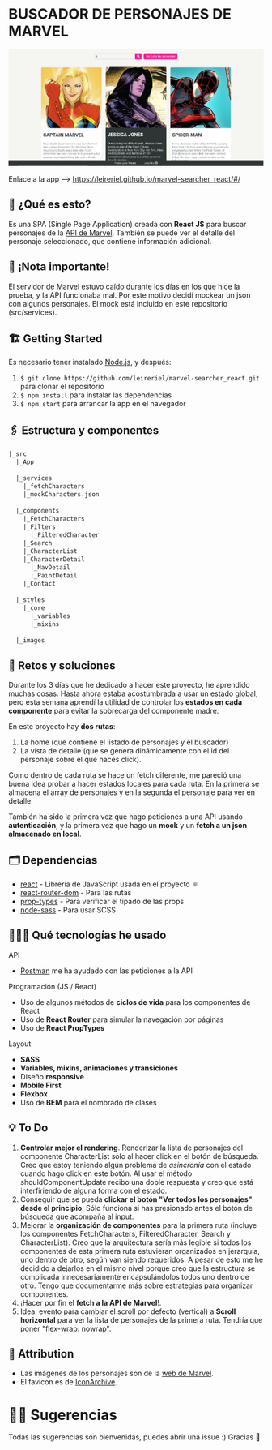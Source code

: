 # BUSCADOR DE PERSONAJES DE MARVEL

![Screenshot of app](./src/images/project_screenshot.PNG)

Enlace a la app --> https://leireriel.github.io/marvel-searcher_react/#/

## 🤖 ¿Qué es esto?
Es una SPA (Single Page Application) creada con **React JS** para buscar personajes de la [API de Marvel](https://developer.marvel.com/). También se puede ver el detalle del personaje seleccionado, que contiene información adicional.

## 👀 ¡Nota importante!
El servidor de Marvel estuvo caído durante los días en los que hice la prueba, y la API funcionaba mal. Por este motivo decidí mockear un json con algunos personajes. El mock está incluido en este repositorio (src/services).

## 🏗 Getting Started
Es necesario tener instalado [Node.js](https://nodejs.org/), y después:
1. `$ git clone https://github.com/leireriel/marvel-searcher_react.git` para clonar el repositorio
2. `$ npm install` para instalar las dependencias
3. `$ npm start` para arrancar la app en el navegador 

## 🖇 Estructura y componentes
```
|_src
  |_App

  |_services
    |_fetchCharacters
    |_mockCharacters.json

  |_components
    |_FetchCharacters
    |_Filters
      |_FilteredCharacter
    |_Search
    |_CharacterList
    |_CharacterDetail
      |_NavDetail
      |_PaintDetail
    |_Contact
  
  |_styles
    |_core
      |_variables
      |_mixins

  |_images
```

## 💪 Retos y soluciones
Durante los 3 días que he dedicado a hacer este proyecto, he aprendido muchas cosas.
Hasta ahora estaba acostumbrada a usar un estado global, pero esta semana aprendí la utilidad de controlar los **estados en cada componente** para evitar la sobrecarga del componente madre.

En este proyecto hay **dos rutas**:
1. La home (que contiene el listado de personajes y el buscador)
2. La vista de detalle (que se genera dinámicamente con el id del personaje sobre el que haces click).

Como dentro de cada ruta se hace un fetch diferente, me pareció una buena idea probar a hacer estados locales para cada ruta. En la primera se almacena el array de personajes y en la segunda el personaje para ver en detalle.

También ha sido la primera vez que hago peticiones a una API usando **autenticación**, y la primera vez que hago un **mock** y un **fetch a un json almacenado en local**.

## 🗂 Dependencias
* [react](https://www.npmjs.com/package/react) - Librería de JavaScript usada en el proyecto ⚛ 
* [react-router-dom](https://www.npmjs.com/package/react-router-dom) - Para las rutas
* [prop-types](https://www.npmjs.com/package/prop-types) - Para verificar el tipado de las props
* [node-sass](https://www.npmjs.com/package/node-sass) - Para usar SCSS

## 👩🏼‍💻 Qué tecnologías he usado
API
* [Postman](https://www.getpostman.com/) me ha ayudado con las peticiones a la API

Programación (JS / React)
* Uso de algunos métodos de **ciclos de vida** para los componentes de React
* Uso de **React Router** para simular la navegación por páginas
* Uso de **React PropTypes**

Layout
* **SASS**
* **Variables, mixins, animaciones y transiciones**
* Diseño **responsive** 
* **Mobile First**
* **Flexbox**
* Uso de **BEM** para el nombrado de clases

## 💡 To Do
1. **Controlar mejor el rendering**. Renderizar la lista de personajes del componente CharacterList solo al hacer click en el botón de búsqueda. Creo que estoy teniendo algún problema de *asincronía* con el estado cuando hago click en este botón. Al usar el método shouldComponentUpdate recibo una doble respuesta y creo que está interfiriendo de alguna forma con el estado.
2. Conseguir que se pueda **clickar el botón "Ver todos los personajes" desde el principio**. Sólo funciona si has presionado antes el botón de búsqueda que acompaña al input.
3. Mejorar la **organización de componentes** para la primera ruta (incluye los componentes FetchCharacters, FilteredCharacter, Search y CharacterList). Creo que la arquitectura sería más legible si todos los componentes de esta primera ruta estuvieran organizados en jerarquía, uno dentro de otro, según van siendo requeridos. A pesar de esto me he decidido a dejarlos en el mismo nivel porque creo que la estructura se complicada innecesariamente encapsulándolos todos uno dentro de otro. Tengo que documentarme más sobre estrategias para organizar componentes.
4. ¡Hacer por fin el **fetch a la API de Marvel**!.
5. Idea: evento para cambiar el scroll por defecto (vertical) a **Scroll horizontal** para ver la lista de personajes de la primera ruta. Tendría que poner "flex-wrap: nowrap".

## 🎨 Attribution
* Las imágenes de los personajes son de la [web de Marvel](https://www.marvel.com/explore).
* El favicon es de [IconArchive](http://www.iconarchive.com/show/ultrabuuf-icons-by-mattahan/Comics-Spiderwoman-icon.html).

# 🤜🤛 Sugerencias
Todas las sugerencias son bienvenidas, puedes abrir una issue :)
Gracias 💜
